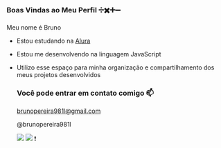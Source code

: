 ### Boas Vindas ao Meu Perfil ➗✖️➕➖

Meu nome é Bruno

- Estou estudando na [Alura](https://www.alura.com.br)
- Estou me desenvolvendo na linguagem JavaScript
- Utilizo esse espaço para minha organização e compartilhamento dos meus projetos desenvolvidos

  ### Você pode entrar em contato comigo 📫

  brunopereira981l@gmail.com

  @brunopereira981l

  ![](https://media.tenor.com/wVj3vy6H8EIAAAAM/bookio.gif)
 ![](https://media1.tenor.com/m/5hf1BiaFU58AAAAd/galo-fan-token-galo-token.gif)
❗

